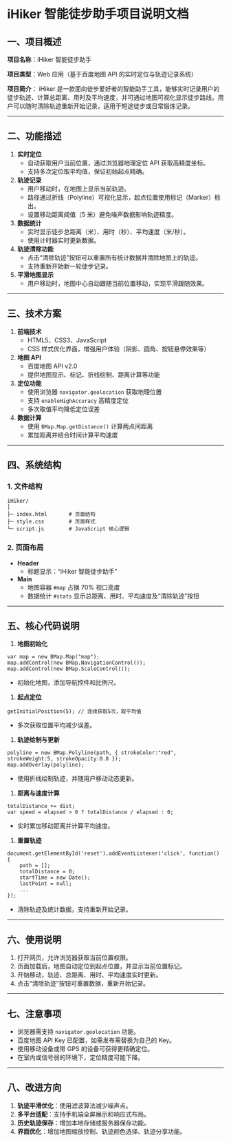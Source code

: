 # iHiker 智能徒步助手项目说明文档

## 一、项目概述

**项目名称**：iHiker 智能徒步助手

**项目类型**：Web 应用（基于百度地图 API 的实时定位与轨迹记录系统）

**项目简介**：
 iHiker 是一款面向徒步爱好者的智能助手工具，能够实时记录用户的徒步轨迹、计算总距离、用时及平均速度，并可通过地图可视化显示徒步路线。用户可以随时清除轨迹重新开始记录，适用于短途徒步或日常锻炼记录。

------

## 二、功能描述

1. **实时定位**
   - 自动获取用户当前位置，通过浏览器地理定位 API 获取高精度坐标。
   - 支持多次定位取平均值，保证初始起点精确。
2. **轨迹记录**
   - 用户移动时，在地图上显示当前轨迹。
   - 路径通过折线（Polyline）可视化显示，起点位置使用标记（Marker）标出。
   - 设置移动距离阈值（5 米）避免噪声数据影响轨迹精度。
3. **数据统计**
   - 实时显示徒步总距离（米）、用时（秒）、平均速度（米/秒）。
   - 使用计时器实时更新数据。
4. **轨迹清除功能**
   - 点击“清除轨迹”按钮可以重置所有统计数据并清除地图上的轨迹。
   - 支持重新开始新一轮徒步记录。
5. **平滑地图显示**
   - 用户移动时，地图中心自动跟随当前位置移动，实现平滑跟随效果。

------

## 三、技术方案

1. **前端技术**
   - HTML5、CSS3、JavaScript
   - CSS 样式优化界面，增强用户体验（阴影、圆角、按钮悬停效果等）
2. **地图 API**
   - 百度地图 API v2.0
   - 提供地图显示、标记、折线绘制、距离计算等功能
3. **定位功能**
   - 使用浏览器 `navigator.geolocation` 获取地理位置
   - 支持 `enableHighAccuracy` 高精度定位
   - 多次取值平均降低定位误差
4. **数据计算**
   - 使用 `BMap.Map.getDistance()` 计算两点间距离
   - 累加距离并结合时间计算平均速度

------

## 四、系统结构

### 1. 文件结构

```
iHiker/
│
├─ index.html       # 页面结构
├─ style.css        # 页面样式
└─ script.js        # JavaScript 核心逻辑
```

### 2. 页面布局

- **Header**
  - 标题显示：“iHiker 智能徒步助手”
- **Main**
  - 地图容器 `#map` 占据 70% 视口高度
  - 数据统计 `#stats` 显示总距离、用时、平均速度及“清除轨迹”按钮

------

## 五、核心代码说明

1. **地图初始化**

```
var map = new BMap.Map("map");
map.addControl(new BMap.NavigationControl());
map.addControl(new BMap.ScaleControl());
```

- 初始化地图，添加导航控件和比例尺。

1. **起点定位**

```
getInitialPosition(5); // 连续获取5次，取平均值
```

- 多次获取位置平均减少误差。

1. **轨迹绘制与更新**

```
polyline = new BMap.Polyline(path, { strokeColor:"red", strokeWeight:5, strokeOpacity:0.8 });
map.addOverlay(polyline);
```

- 使用折线绘制轨迹，并随用户移动动态更新。

1. **距离与速度计算**

```
totalDistance += dist;
var speed = elapsed > 0 ? totalDistance / elapsed : 0;
```

- 实时累加移动距离并计算平均速度。

1. **重置轨迹**

```
document.getElementById('reset').addEventListener('click', function() {
    path = [];
    totalDistance = 0;
    startTime = new Date();
    lastPoint = null;
    ...
});
```

- 清除轨迹及统计数据，支持重新开始记录。

------

## 六、使用说明

1. 打开网页，允许浏览器获取当前位置权限。
2. 页面加载后，地图自动定位到起点位置，并显示当前位置标记。
3. 开始移动，轨迹、总距离、用时、平均速度实时更新。
4. 点击“清除轨迹”按钮可重置数据，重新开始记录。

------

## 七、注意事项

- 浏览器需支持 `navigator.geolocation` 功能。
- 百度地图 API Key 已配置，如需发布需替换为自己的 Key。
- 使用移动设备或带 GPS 的设备可获得更精确定位。
- 在室内或信号弱的环境下，定位精度可能下降。

------

## 八、改进方向

1. **轨迹平滑优化**：使用滤波算法减少噪声点。
2. **多平台适配**：支持手机端全屏展示和响应式布局。
3. **历史轨迹保存**：增加本地存储或服务器保存功能。
4. **界面优化**：增加地图缩放控制、轨迹颜色选择、轨迹分享功能。